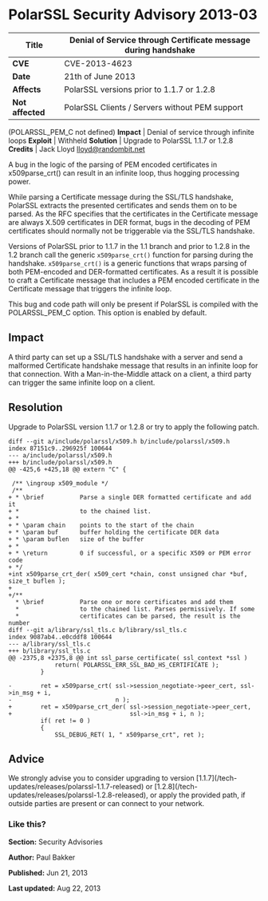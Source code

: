 # PolarSSL Security Advisory 2013-03

**Title** |  Denial of Service through Certificate message during handshake
---|---
**CVE** |  CVE-2013-4623
**Date** |  21th of June 2013
**Affects** |  PolarSSL versions prior to 1.1.7 or 1.2.8
**Not affected** |  PolarSSL Clients / Servers without PEM support
(POLARSSL_PEM_C not defined)
**Impact** |  Denial of service through infinite loops
**Exploit** |  Withheld
**Solution** |  Upgrade to PolarSSL 1.1.7 or 1.2.8
**Credits** |  Jack Lloyd [lloyd@randombit.net](mailto:lloyd@randombit.net)

A bug in the logic of the parsing of PEM encoded certificates in
x509parse_crt() can result in an infinite loop, thus hogging processing power.

While parsing a Certificate message during the SSL/TLS handshake, PolarSSL
extracts the presented certificates and sends them on to be parsed. As the RFC
specifies that the certificates in the Certificate message are always X.509
certificates in DER format, bugs in the decoding of PEM certificates should
normally not be triggerable via the SSL/TLS handshake.

Versions of PolarSSL prior to 1.1.7 in the 1.1 branch and prior to 1.2.8 in
the 1.2 branch call the generic `x509parse_crt()` function for parsing during
the handshake. `x509parse_crt()` is a generic functions that wraps parsing of
both PEM-encoded and DER-formatted certificates. As a result it is possible to
craft a Certificate message that includes a PEM encoded certificate in the
Certificate message that triggers the infinite loop.

This bug and code path will only be present if PolarSSL is compiled with the
POLARSSL_PEM_C option. This option is enabled by default.

## Impact

A third party can set up a SSL/TLS handshake with a server and send a
malformed Certificate handshake message that results in an infinite loop for
that connection. With a Man-in-the-Middle attack on a client, a third party
can trigger the same infinite loop on a client.

## Resolution

Upgrade to PolarSSL version 1.1.7 or 1.2.8 or try to apply the following
patch.



    diff --git a/include/polarssl/x509.h b/include/polarssl/x509.h
    index 87151c9..296925f 100644
    --- a/include/polarssl/x509.h
    +++ b/include/polarssl/x509.h
    @@ -425,6 +425,18 @@ extern "C" {

     /** \ingroup x509_module */
     /**
    + * \brief          Parse a single DER formatted certificate and add it
    + *                 to the chained list.
    + *
    + * \param chain    points to the start of the chain
    + * \param buf      buffer holding the certificate DER data
    + * \param buflen   size of the buffer
    + *
    + * \return         0 if successful, or a specific X509 or PEM error code
    + */
    +int x509parse_crt_der( x509_cert *chain, const unsigned char *buf, size_t buflen );
    +
    +/**
      * \brief          Parse one or more certificates and add them
      *                 to the chained list. Parses permissively. If some
      *                 certificates can be parsed, the result is the number
    diff --git a/library/ssl_tls.c b/library/ssl_tls.c
    index 9087ab4..e0cddf8 100644
    --- a/library/ssl_tls.c
    +++ b/library/ssl_tls.c
    @@ -2375,8 +2375,8 @@ int ssl_parse_certificate( ssl_context *ssl )
                 return( POLARSSL_ERR_SSL_BAD_HS_CERTIFICATE );
             }

    -        ret = x509parse_crt( ssl->session_negotiate->peer_cert, ssl->in_msg + i,
    -                             n );
    +        ret = x509parse_crt_der( ssl->session_negotiate->peer_cert,
    +                                 ssl->in_msg + i, n );
             if( ret != 0 )
             {
                 SSL_DEBUG_RET( 1, " x509parse_crt", ret );


## Advice

We strongly advise you to consider upgrading to version [1.1.7](/tech-
updates/releases/polarssl-1.1.7-released) or [1.2.8](/tech-
updates/releases/polarssl-1.2.8-released), or apply the provided path, if
outside parties are present or can connect to your network.

### Like this?

**Section:**
Security Advisories

**Author:**
Paul Bakker

**Published:**
Jun 21, 2013

**Last updated:**
Aug 22, 2013